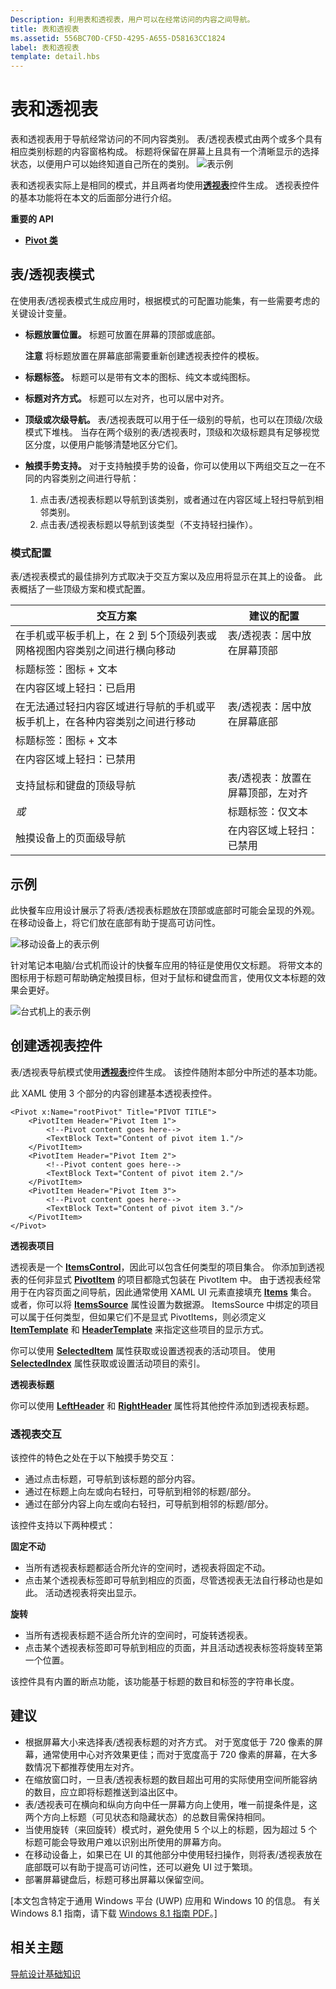 ```yaml
---
Description: 利用表和透视表，用户可以在经常访问的内容之间导航。
title: 表和透视表
ms.assetid: 556BC70D-CF5D-4295-A655-D58163CC1824
label: 表和透视表
template: detail.hbs
---
```

# 表和透视表

表和透视表用于导航经常访问的不同内容类别。 表/透视表模式由两个或多个具有相应类别标题的内容窗格构成。 标题将保留在屏幕上且具有一个清晰显示的选择状态，以便用户可以始终知道自己所在的类别。
![表示例](images/HIGSecOne_Tabs.png)

表和透视表实际上是相同的模式，并且两者均使用[**透视表**](https://msdn.microsoft.com/library/windows/apps/xaml/windows.ui.xaml.controls.pivot.aspx)控件生成。 透视表控件的基本功能将在本文的后面部分进行介绍。

<span class="sidebar_heading" style="font-weight: bold;">重要的 API</span>

-   [**Pivot 类**](https://msdn.microsoft.com/library/windows/apps/dn608241)

## 表/透视表模式

在使用表/透视表模式生成应用时，根据模式的可配置功能集，有一些需要考虑的关键设计变量。

- **标题放置位置。**   标题可放置在屏幕的顶部或底部。
    
    **注意** 将标题放置在屏幕底部需要重新创建透视表控件的模板。
- **标题标签。**  标题可以是带有文本的图标、纯文本或纯图标。
- **标题对齐方式。**  标题可以左对齐，也可以居中对齐。
- **顶级或次级导航。**  表/透视表既可以用于任一级别的导航，也可以在顶级/次级模式下堆栈。 当存在两个级别的表/透视表时，顶级和次级标题具有足够视觉区分度，以便用户能够清楚地区分它们。
- **触摸手势支持。**  对于支持触摸手势的设备，你可以使用以下两组交互之一在不同的内容类别之间进行导航：
    1. 点击表/透视表标题以导航到该类别，或者通过在内容区域上轻扫导航到相邻类别。
    2. 点击表/透视表标题以导航到该类型（不支持轻扫操作）。

### 模式配置

表/透视表模式的最佳排列方式取决于交互方案以及应用将显示在其上的设备。 此表概括了一些顶级方案和模式配置。

交互方案|建议的配置
--------------------|-------------------------
在手机或平板手机上，在 2 到 5个顶级列表或网格视图内容类别之间进行横向移动|表/透视表：居中放在屏幕顶部
|标题标签：图标 + 文本
|在内容区域上轻扫：已启用
在无法通过轻扫内容区域进行导航的手机或平板手机上，在各种内容类别之间进行移动|表/透视表：居中放在屏幕底部
|标题标签：图标 + 文本
|在内容区域上轻扫：已禁用
支持鼠标和键盘的顶级导航|表/透视表：放置在屏幕顶部，左对齐
 *或*|标题标签：仅文本
 触摸设备上的页面级导航|在内容区域上轻扫：已禁用

## 示例

此快餐车应用设计展示了将表/透视表标题放在顶部或底部时可能会呈现的外观。 在移动设备上，将它们放在底部有助于提高可访问性。

![移动设备上的表示例](images/uap_foodtruck_phone_320_tabsboth.png)

针对笔记本电脑/台式机而设计的快餐车应用的特征是使用仅文标题。 将带文本的图标用于标题可帮助确定触摸目标，但对于鼠标和键盘而言，使用仅文本标题的效果会更好。

![台式机上的表示例](images/uap_foodtruck_desktop_home_700.png)

## 创建透视表控件

表/透视表导航模式使用[**透视表**](https://msdn.microsoft.com/library/windows/apps/xaml/windows.ui.xaml.controls.pivot.aspx)控件生成。 该控件随附本部分中所述的基本功能。

此 XAML 使用 3 个部分的内容创建基本透视表控件。

```xaml
<Pivot x:Name="rootPivot" Title="PIVOT TITLE">
    <PivotItem Header="Pivot Item 1">
        <!--Pivot content goes here-->
        <TextBlock Text="Content of pivot item 1."/>
    </PivotItem>
    <PivotItem Header="Pivot Item 2">
        <!--Pivot content goes here-->
        <TextBlock Text="Content of pivot item 2."/>
    </PivotItem>
    <PivotItem Header="Pivot Item 3">
        <!--Pivot content goes here-->
        <TextBlock Text="Content of pivot item 3."/>
    </PivotItem>
</Pivot>
```

**透视表项目**

透视表是一个 [**ItemsControl**](https://msdn.microsoft.com/library/windows/apps/xaml/windows.ui.xaml.controls.itemscontrol.aspx)，因此可以包含任何类型的项目集合。 你添加到透视表的任何非显式 [**PivotItem**](https://msdn.microsoft.com/library/windows/apps/xaml/windows.ui.xaml.controls.pivotitem.aspx) 的项目都隐式包装在 PivotItem 中。 由于透视表经常用于在内容页面之间导航，因此通常使用 XAML UI 元素直接填充 [**Items**](https://msdn.microsoft.com/library/windows/apps/xaml/windows.ui.xaml.controls.itemscontrol.items.aspx) 集合。 或者，你可以将 [**ItemsSource**](https://msdn.microsoft.com/library/windows/apps/xaml/windows.ui.xaml.controls.itemscontrol.itemssource.aspx) 属性设置为数据源。 ItemsSource 中绑定的项目可以属于任何类型，但如果它们不是显式 PivotItems，则必须定义 [**ItemTemplate**](https://msdn.microsoft.com/library/windows/apps/xaml/windows.ui.xaml.controls.itemscontrol.itemtemplate.aspx) 和 [**HeaderTemplate**](https://msdn.microsoft.com/library/windows/apps/xaml/windows.ui.xaml.controls.pivot.headertemplate.aspx) 来指定这些项目的显示方式。

你可以使用 [**SelectedItem**](https://msdn.microsoft.com/library/windows/apps/xaml/windows.ui.xaml.controls.pivot.selecteditem.aspx) 属性获取或设置透视表的活动项目。 使用 [**SelectedIndex**](https://msdn.microsoft.com/library/windows/apps/xaml/windows.ui.xaml.controls.pivot.selectedindex.aspx) 属性获取或设置活动项目的索引。 

**透视表标题**

你可以使用 [**LeftHeader**](https://msdn.microsoft.com/library/windows/apps/xaml/windows.ui.xaml.controls.pivot.leftheader.aspx) 和 [**RightHeader**](https://msdn.microsoft.com/library/windows/apps/xaml/windows.ui.xaml.controls.pivot.rightheader.aspx) 属性将其他控件添加到透视表标题。 

### 透视表交互

该控件的特色之处在于以下触摸手势交互：

-   通过点击标题，可导航到该标题的部分内容。
-   通过在标题上向左或向右轻扫，可导航到相邻的标题/部分。
-   通过在部分内容上向左或向右轻扫，可导航到相邻的标题/部分。

该控件支持以下两种模式：

**固定不动**

-   当所有透视表标题都适合所允许的空间时，透视表将固定不动。
-   点击某个透视表标签即可导航到相应的页面，尽管透视表无法自行移动也是如此。 活动透视表将突出显示。

**旋转**

-   当所有透视表标题不适合所允许的空间时，可旋转透视表。
-   点击某个透视表标签即可导航到相应的页面，并且活动透视表标签将旋转至第一个位置。

该控件具有内置的断点功能，该功能基于标题的数目和标签的字符串长度。

## 建议

-   根据屏幕大小来选择表/透视表标题的对齐方式。 对于宽度低于 720 像素的屏幕，通常使用中心对齐效果更佳；而对于宽度高于 720 像素的屏幕，在大多数情况下都推荐使用左对齐。
-   在缩放窗口时，一旦表/透视表标题的数目超出可用的实际使用空间所能容纳的数目，应立即将标题推送到溢出区中。
-   表/透视表可在横向和纵向方向中任一屏幕方向上使用，唯一前提条件是，这两个方向上标题（可见状态和隐藏状态）的总数目需保持相同。
-   当使用旋转（来回旋转）模式时，避免使用 5 个以上的标题，因为超过 5 个标题可能会导致用户难以识别出所使用的屏幕方向。
-   在移动设备上，如果已在 UI 的其他部分中使用轻扫操作，则将表/透视表放在底部既可以有助于提高可访问性，还可以避免 UI 过于繁琐。
-   部署屏幕键盘后，标题可移出屏幕以保留空间。

\[本文包含特定于通用 Windows 平台 (UWP) 应用和 Windows 10 的信息。 有关 Windows 8.1 指南，请下载 [Windows 8.1 指南 PDF](https://go.microsoft.com/fwlink/p/?linkid=258743)。\]

## 相关主题

[导航设计基础知识](https://msdn.microsoft.com/library/windows/apps/dn958438)


<!--HONumber=Mar16_HO1-->


